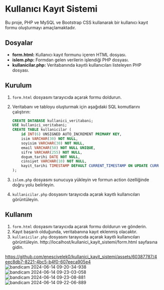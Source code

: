 # Kullanıcı Kayıt Sistemi
Bu proje, PHP ve MySQL ve Bootstrap CSS kullanarak bir kullanıcı kayıt formu oluşturmayı amaçlamaktadır.

## Dosyalar
- **form.html:** Kullanıcı kayıt formunu içeren HTML dosyası.
- **islem.php:** Formdan gelen verilerin işlendiği PHP dosyası.
- **kullanicilar.php:** Veritabanında kayıtlı kullanıcıları listeleyen PHP dosyası.

## Kurulum
1. `form.html` dosyasını tarayıcıda açarak formu doldurun.
2. Veritabanı ve tabloyu oluşturmak için aşağıdaki SQL komutlarını çalıştırın:

    ```sql
    CREATE DATABASE kullanici_veritabani;
    USE kullanici_veritabani;
    CREATE TABLE kullanicilar (
        id INT(6) UNSIGNED AUTO_INCREMENT PRIMARY KEY,
        isim VARCHAR(30) NOT NULL,
        soyisim VARCHAR(30) NOT NULL,
        email VARCHAR(50) NOT NULL UNIQUE,
        sifre VARCHAR(255) NOT NULL,
        dogum_tarihi DATE NOT NULL,
        cinsiyet VARCHAR(10) NOT NULL,
        kayit_tarihi TIMESTAMP DEFAULT CURRENT_TIMESTAMP ON UPDATE CURRENT_TIMESTAMP
    );
    ```

3. `islem.php` dosyasını sunucuya yükleyin ve formun action özelliğinde doğru yolu belirleyin.
4. `kullanicilar.php` dosyasını tarayıcıda açarak kayıtlı kullanıcıları görüntüleyin.

## Kullanım
1. `form.html` dosyasını tarayıcıda açarak formu doldurun ve gönderin.
2. Kayıt başarılı olduğunda, veritabanına kayıt eklenmiş olacaktır.
3. `kullanicilar.php` dosyasını tarayıcıda açarak kayıtlı kullanıcıları görüntüleyin.
http://localhost/kullanici_kayit_sistemi/form.html sayfasına gidin.


https://github.com/enescivelek0/kullanici_kayit_sistemi/assets/60387787/4eec8db7-8221-4bc5-b4f0-607eeca905e4
![bandicam 2024-06-14 09-20-34-938](https://github.com/enescivelek0/kullanici_kayit_sistemi/assets/60387787/163e6e71-5350-46fc-b258-4e763ed75962)
![bandicam 2024-06-14 09-23-03-058](https://github.com/enescivelek0/kullanici_kayit_sistemi/assets/60387787/6d114012-8404-479c-bb71-836991ad14ab)
![bandicam 2024-06-14 09-23-08-881](https://github.com/enescivelek0/kullanici_kayit_sistemi/assets/60387787/51db3956-000e-4343-8f52-d532051bbf67)
![bandicam 2024-06-14 09-22-06-889](https://github.com/enescivelek0/kullanici_kayit_sistemi/assets/60387787/5e302aff-8fd2-4058-9fb5-a786711e167e)

